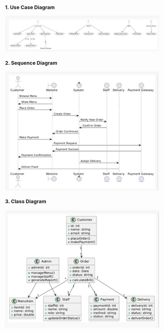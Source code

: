 ### 1. Use Case Diagram
![Use Case Diagram](https://github.com/KANNIKASREE/Agile_Software_Engineering_Assignment2/blob/main/Image%201.jpg)

### 2. Sequence Diagram
![Sequence Diagram](https://github.com/KANNIKASREE/Agile_Software_Engineering_Assignment2/blob/main/Image%202.jpg)

### 3. Class Diagram
![Class Diagram](https://github.com/KANNIKASREE/Agile_Software_Engineering_Assignment2/blob/main/Image%203.jpg)
